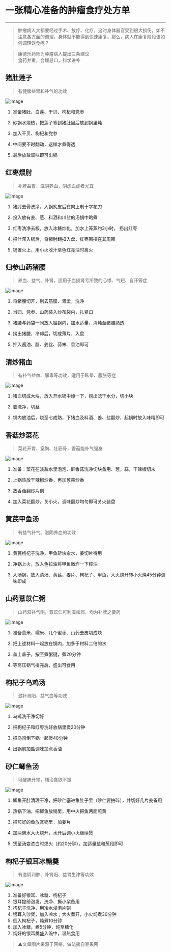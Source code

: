 # 一张精心准备的肿瘤食疗处方单
---

<!-- toc -->

> 肿瘤病人大都要经过手术、放疗、化疗，这时身体器官受到很大损伤，如不注意各方面的调理，身体就不能得到快速康复。那么，病人在康复阶段该如何调理饮食呢？

> 康德乐药师为肿瘤病人提出三条建议<br>
食药并重，合理忌口，科学进补

## 猪肚莲子
> 有健脾益胃和补气的功效

![image](../../public/images/notice/food/diet_prescription/猪肚莲子.jpeg)

1. 准备猪肚、白莲、干贝、枸杞和党参

2. 砂锅水烧热，把莲子塞到猪肚里后放到锅里炖

3. 加入干贝、枸杞和党参

4. 中间要不时翻动，这样才煮得透

5. 最后放盐调味即可出锅

## 红枣煨肘
> 补脾益胃、滋阴养血，阴虚血虚者尤宜

![image](../../public/images/notice/food/diet_prescription/红枣煨肘.jpeg)

1. 猪肘去骨洗净，入锅炙皮后在肉上剞十字花刀

2. 投入放有姜、葱、料酒和川盐的汤锅中略煮

3. 红枣洗净去核，放入冰糖炒化，加水上笼蒸约3小时， 捞出红枣

4. 把汁滗入锅后，将猪肘翻扣入盘，红枣围摆在其周围

5. 锅置火上，用小火收汁至色红亮油时离火

## 归参山药猪腰
> 养血、益气、补肾，适用于血损肾亏所致的心悸、气短、自汗等症

![image](../../public/images/notice/food/diet_prescription/归参山药猪腰.jpeg)

1. 将猪腰切开，剔去筋膜、肾孟，洗净

2. 当归、党参、山药装入纱布袋内，扎紧口

3. 猪腰与药袋一同放人铝锅内，加水适量，清炖至猪腰熟透

4. 捞出猪腰，冷却后，切成薄片，入盘

5. 拌入酱油、醋、姜丝、蒜末、香油即可

## 清炒猪血
> 有补气益血、解毒等功效，适用于眩晕、腹胀等症

![image](../../public/images/notice/food/diet_prescription/清炒猪血.jpeg)

1. 猪血切成大块，放入开水锅中焯一下，捞出滤干水分，切小块

2. 姜洗净，切丝

3. 锅内放油后，烧至七成熟，下猪血及料酒、姜、盐翻炒，起锅时放入味精即可

## 香菇炒菜花
> 菜花开胃、宽胸、壮筋骨，香菇能补气强身

![image](../../public/images/notice/food/diet_prescription/香菇炒菜花.jpeg)

1. 准备：菜花在淡盐水里泡泡、鲜香菇洗净切块备用、葱，蒜，干辣椒切末

2. 上锅热放干辣椒炒香，再加葱蒜炒香

3. 放香菇翻炒片刻

4. 加入菜花翻炒，关小火，调味翻炒均匀即可关火装盘

## 黄芪甲鱼汤
> 有益气补气、滋阴养血的功效

![image](../../public/images/notice/food/diet_prescription/黄芪甲鱼汤.jpeg)

1. 黄芪枸杞子洗净，甲鱼斩块汆水，姜切片待用

2. 净锅上火，放入色拉油将甲鱼微炸一下控油

3. 入汤锅，放入清汤、黄芪、姜片、枸杞子、甲鱼，大火烧开转小火炖45分钟调味即成


## 山药薏苡仁粥
> 山药双补气阴，薏苡仁可利湿祛邪，均为补脾之要药

![image](../../public/images/notice/food/diet_prescription/山药薏苡仁粥.jpeg)

1. 准备薏米、糯米、几个蜜枣、山药去皮切成块

2. 把上述材料一起放在锅内，加多于材料二倍的水

3. 盖上盖子，按至煮粥键，煮20分钟

4. 等高压锅气排完后，盛出可食用

## 枸杞子乌鸡汤
> 滋补肾阳，益气血等功效

![image](../../public/images/notice/food/diet_prescription/枸杞子乌鸡汤.jpeg)

1. 乌鸡洗干净切好

2. 把枸杞子和红枣洗好放锅里煲20分钟

3. 把乌鸡倒下锅一起煲40分钟

4. 出锅前加盐调味加点香油

## 砂仁鲫鱼汤
> 可醒脾开胃，辅治食欲不振

![image](../../public/images/notice/food/diet_prescription/砂仁鲫鱼汤.jpeg)

1. 鲫鱼开肚清理干净，把砂仁塞进鱼肚子里（砂仁要拍碎），并切好几片姜备用

2. 热锅下油，把鲫鱼放锅里，用中火把鱼两面煎黄

3. 把煎好的鱼放瓦锅里，加姜片

4. 加两碗水大火烧开，水开后调小火继续煲

5. 煲至汤变浓白时熄火（约20分钟），加适量盐和葱段即可

## 枸杞子银耳冰糖羹
> 有滋阴润肺、补肾阳、益胃生津等功效

![image](../../public/images/notice/food/diet_prescription/枸杞子银耳冰糖羹.jpeg)

1. 准备好银耳、冰糖、枸杞子
2. 银耳提前泡发，洗净、撕小朵备用
3. 枸杞子洗净，用冷水浸泡片刻
4. 银耳入沙煲，加入冷水；大火煮开，小火炖煮30分钟
5. 倒入枸杞子，炖煮10分钟
6. 加入冰糖，煮5分钟，炖至糖化
7. 炖好的银耳羹盛入碗中，温热食用

> ▲文章图片来源于网络，做法摘自豆果网